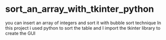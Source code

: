 # sort_an_array_with_tkinter_python
you can insert an array of integers and sort it with bubble sort technique In this project i used python to sort the table and I import the tkinter library to create the GUI
